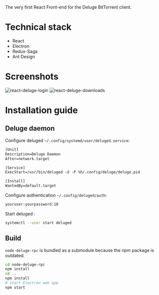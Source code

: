 The very first React Front-end for the Deluge BitTorrent client.

# Technical stack

* React
* Electron
* Redux-Saga
* Ant Design

# Screenshots

![react-deluge-login](https://user-images.githubusercontent.com/8150894/95020327-fbb91980-0659-11eb-9e29-79ec8a6ab98d.png)
![react-deluge-downloads](https://user-images.githubusercontent.com/8150894/95020328-fc51b000-0659-11eb-8ef4-e57d64dc07af.png)

# Installation guide

## Deluge daemon

Configure deluged `~/.config/systemd/user/deluged.service`:

~~~txt
[Unit]
Description=Deluge Daemon
After=network.target

[Service]
ExecStart=/usr/bin/deluged -d -P %h/.config/deluge/deluge.pid

[Install]
WantedBy=default.target
~~~

Configure authentication `~/.config/deluged/auth`:

~~~txt
youruser:yourpassword:10
~~~

Start deluged :

~~~sh
systemctl --user start deluged
~~~

## Build

`node-deluge-rpc` is bundled as a submodule because the npm package is outdated.

~~~sh
cd node-deluge-rpc
npm install
cd ..
npm install
# start Electron web app
npm start
~~~

